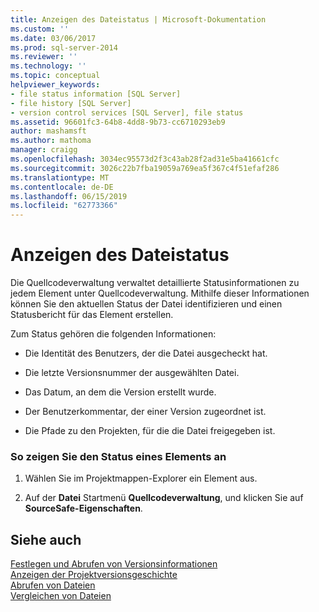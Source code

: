 ```yaml
---
title: Anzeigen des Dateistatus | Microsoft-Dokumentation
ms.custom: ''
ms.date: 03/06/2017
ms.prod: sql-server-2014
ms.reviewer: ''
ms.technology: ''
ms.topic: conceptual
helpviewer_keywords:
- file status information [SQL Server]
- file history [SQL Server]
- version control services [SQL Server], file status
ms.assetid: 96601fc3-64b8-4dd8-9b73-cc6710293eb9
author: mashamsft
ms.author: mathoma
manager: craigg
ms.openlocfilehash: 3034ec95573d2f3c43ab28f2ad31e5ba41661cfc
ms.sourcegitcommit: 3026c22b7fba19059a769ea5f367c4f51efaf286
ms.translationtype: MT
ms.contentlocale: de-DE
ms.lasthandoff: 06/15/2019
ms.locfileid: "62773366"
---
```

# <a name="view-file-status"></a>Anzeigen des Dateistatus
  Die Quellcodeverwaltung verwaltet detaillierte Statusinformationen zu jedem Element unter Quellcodeverwaltung. Mithilfe dieser Informationen können Sie den aktuellen Status der Datei identifizieren und einen Statusbericht für das Element erstellen.  
  
 Zum Status gehören die folgenden Informationen:  
  
-   Die Identität des Benutzers, der die Datei ausgecheckt hat.  
  
-   Die letzte Versionsnummer der ausgewählten Datei.  
  
-   Das Datum, an dem die Version erstellt wurde.  
  
-   Der Benutzerkommentar, der einer Version zugeordnet ist.  
  
-   Die Pfade zu den Projekten, für die die Datei freigegeben ist.  
  
### <a name="to-view-the-status-of-an-item"></a>So zeigen Sie den Status eines Elements an  
  
1.  Wählen Sie im Projektmappen-Explorer ein Element aus.  
  
2.  Auf der **Datei** Startmenü **Quellcodeverwaltung**, und klicken Sie auf **SourceSafe-Eigenschaften**.  
  
## <a name="see-also"></a>Siehe auch  
 [Festlegen und Abrufen von Versionsinformationen](../../2014/database-engine/set-and-retrieve-version-information.md)   
 [Anzeigen der Projektversionsgeschichte](../../2014/database-engine/view-project-history.md)   
 [Abrufen von Dateien](../../2014/database-engine/retrieve-files.md)   
 [Vergleichen von Dateien](../../2014/database-engine/compare-files.md)  
  
  
